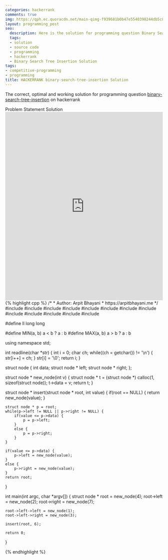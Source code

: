 ```yaml
---
categories: hackerrank
comments: true
img: https://qph.ec.quoracdn.net/main-qimg-f939681b0b47e5540398244db5c8966f?convert_to_webp=true
layout: programming_post
seo:
  description: Here is the solution for programming question Binary Search Tree Insertion on hackerrank
  tags:
  - solution
  - source code
  - programming
  - hackerrank
  - Binary Search Tree Insertion Solution
tags:
- competitive-programming
- programming
title: HACKERRANK binary-search-tree-insertion Solution
---
```

The correct, optimal and working solution for programming question [binary-search-tree-insertion](https://www.hackerrank.com/challenges/binary-search-tree-insertion) on hackerrank

<div class="ui secondary pointing large menu">
  <a class="grey item" data-tab="problem-statement">
    Problem Statement
  </a>
  <a class="active item grey" data-tab="solution">
    Solution
  </a>
</div>
<div class="ui bottom attached tab" data-tab="problem-statement">
    <iframe src="https://www.hackerrank.com/challenges/binary-search-tree-insertion" width="100%" height="600px" style="overflow: scroll; border: none;"></iframe>
</div>
<div class="ui bottom attached active tab" data-tab="solution">
{% highlight cpp %}
/*
 *  Author: Arpit Bhayani
 *  https://arpitbhayani.me
 */
#include <cmath>
#include <cstdio>
#include <cstdlib>
#include <climits>
#include <deque>
#include <iostream>
#include <list>
#include <limits>
#include <map>
#include <queue>
#include <set>
#include <stack>
#include <vector>

#define ll long long

#define MIN(a, b) a < b ? a : b
#define MAX(a, b) a > b ? a : b

using namespace std;

int readline(char *str) {
    int i = 0;
    char ch;
    while((ch = getchar()) != '\n') {
        str[i++] = ch;
    }
    str[i] = '\0';
    return i;
}

struct node {
    int data;
    struct node * left;
    struct node * right;
};

struct node * new_node(int v) {
    struct node * t = (struct node *) calloc(1, sizeof(struct node));
    t->data = v;
    return t;
}

struct node * insert(struct node * root, int value) {
    if(root == NULL) {
        return new_node(value);
    }

    struct node * p = root;
    while(p->left != NULL || p->right != NULL) {
        if(value <= p->data) {
            p = p->left;
        }
        else {
            p = p->right;
        }
    }

    if(value <= p->data) {
        p->left = new_node(value);
    }
    else {
        p->right = new_node(value);
    }
    return root;
}

int main(int argc, char *argv[]) {
    struct node * root = new_node(4);
    root->left = new_node(2);
    root->right = new_node(7);

    root->left->left = new_node(1);
    root->left->right = new_node(3);

    insert(root, 6);

    return 0;
}

{% endhighlight %}
</div>
